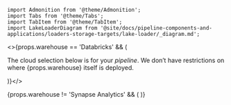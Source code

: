 ```mdx-code-block
import Admonition from '@theme/Admonition';
import Tabs from '@theme/Tabs';
import TabItem from '@theme/TabItem';
import LakeLoaderDiagram from '@site/docs/pipeline-components-and-applications/loaders-storage-targets/lake-loader/_diagram.md';
```

<>{props.warehouse == 'Databricks' && (
  <Admonition type="info">
    <p>The cloud selection below is for your <i>pipeline</i>. We don’t have restrictions on where {props.warehouse} itself is deployed.</p>
  </Admonition>
)}</>

<Tabs groupId="cloud" queryString lazy>
  {props.warehouse != 'Synapse Analytics' && (<TabItem value="gcp" label="GCP">
    <LakeLoaderDiagram {...props} stream="Pub/Sub" bucket="GCS" cloud="GCP"/>
  </TabItem>)}
  <TabItem value="azure" label="Azure">
    <LakeLoaderDiagram {...props} stream="Kafka" bucket="ADLS" cloud="Azure"/>
  </TabItem>
  <TabItem value="aws" label="AWS">
    <LakeLoaderDiagram {...props} stream="Kinesis" bucket="S3" cloud="AWS"/>
  </TabItem>
</Tabs>
